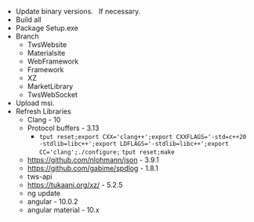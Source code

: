 *  Update binary versions.   If necessary. 
*  Build all
*  Package Setup.exe
*  Branch
    *  TwsWebsite
	 *  Materialsite
	 *  WebFramework
	 *  Framework
	 *  XZ
	 *  MarketLibrary
	 *  TwsWebSocket
*  Upload msi.
*  Refresh Libraries
    *  Clang - 10
	 *  Protocol buffers - 3.13
	     *  `tput reset;export CXX='clang++';export CXXFLAGS='-std=c++20 -stdlib=libc++';export LDFLAGS='-stdlib=libc++';export CC='clang';./configure;`
		  `tput reset;make`
    *  https://github.com/nlohmann/json - 3.9.1
	 *  https://github.com/gabime/spdlog - 1.8.1
	 *  tws-api
	 *  https://tukaani.org/xz/ - 5.2.5
	 *  ng update
	 *  angular - 10.0.2
	 *  angular material - 10.x